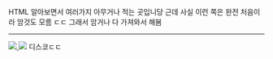HTML 알아보면서 여러가지 아무거나 적는 곳입니당
근데 사실 이런 쪽은 완전 처음이라 암것도 모름 ㄷㄷ
그래서 암거나 다 가져와서 해봄
<hr />
<a href="https://palways.github.io" target="_blank">
  <img src="https://img.shields.io/badge/허브깃-181717?style=flat-square&logo=GitHub&logoColor=white"/>
</a>
<img src="https://img.shields.io/badge/Beat#0245-5865F2?style=flat-square&logo=Discord&logoColor=white"/>
디스코ㄷㄷ
